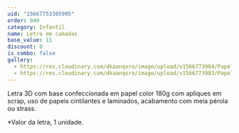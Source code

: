 ```yaml
---
uid: "15667753305995"
order: 949
category: Infantil
name: Letra em camadas
base_value: 11
discount: 0
is_combo: false
gallery:
  - https://res.cloudinary.com/dkaanqsro/image/upload/v1566773984/Papelaria%20infantil/Letra_3D_premium_2_b1nrw5.jpg
  - https://res.cloudinary.com/dkaanqsro/image/upload/v1566773983/Papelaria%20infantil/lara_inc18x.jpg
---
```

Letra 3D com base confeccionada em papel color 180g com apliques em scrap, uso de papeis cintilantes e laminados, acabamento com meia pérola ou strass.

\*Valor da letra, 1 unidade.
